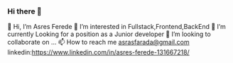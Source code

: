 ### Hi there 👋
👋 Hi, I’m Asres Ferede
👀 I’m interested in Fullstack,Frontend,BackEnd
🌱 I’m currently Looking for a position as a Junior developer
💞️ I’m looking to collaborate on ...
📫 How to reach me asrasfarada@gmail.com
linkedin:https://www.linkedin.com/in/asres-ferede-131667218/
<!--
**asi111/asi111** is a ✨ _special_ ✨ repository because its `README.md` (this file) appears on your GitHub profile.

Here are some ideas to get you started:

- 🔭 I’m currently working on ...
- 🌱 I’m currently learning ...
- 👯 I’m looking to collaborate on ...
- 🤔 I’m looking for help with ...
- 💬 Ask me about ...
- 📫 How to reach me: ...
- 😄 Pronouns: ...
- ⚡ Fun fact: ...
-->
